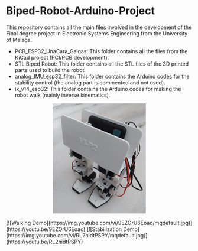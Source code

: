 # Biped-Robot-Arduino-Project
This repository contains all the main files involved in the development of the Final degree project in Electronic Systems Engineering from the University of Malaga.
- PCB_ESP32_UnaCara_Galgas: This folder contains all the files from the KiCad project (PCI/PCB development).
- STL Biped Robot: This folder contains all the STL files of the 3D printed parts used to build the robot.
- analog_IMU_esp32_filter: This folder contains the Arduino codes for the stability control (the analog part is commented and not used).
- ik_v14_esp32: This folder contains the Arduino codes for making the robot walk (mainly inverse kinematics).

<p align="center">
  <img src="Foto_robot.jpg" alt="hoto of the final prototype" width="50%">
</p>
[![Walking Demo](https://img.youtube.com/vi/9EZOrU6Eoao/mqdefault.jpg)](https://youtu.be/9EZOrU6Eoao)
[![Stabilization Demo](https://img.youtube.com/vi/RL2hidtPSPY/mqdefault.jpg)](https://youtu.be/RL2hidtPSPY)
